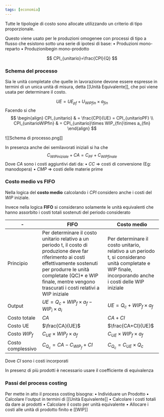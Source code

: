 ```yaml
---
tags: [economia]
---
```


Tutte le tipologie di costo sono allocate utilizzando un criterio di tipo proporzionale.

Questo viene usato per le produzioni omogenee con processi di tipo a flusso che esistono sotto una serie di ipotesi di base:
	• Produzioni mono-reparto
	• Produzionibegin mono-prodotto

$$
CPI_{unitario}=\frac{CPI}{Q}
$$
### Schema del processo

Sia le unità completate che quelle in lavorazione devone essere espresse in termini di un unica unità di misura, detta [[Unità Equivalente]], che poi viene usata per determinare il costo.

$$
UE = UE_{pf} + U_{WIPfin}\times a_{fin}
$$
Facendo si che 
$$
\begin{align}
CPI_{unitario}  & = \frac{CPI}{UE} = CPI_{unitarioPF} \\
CPI_{unitarioWIPfin}  & = CPI_{unitario}\times WIP_{fin}\times a_{fin}
\end{align}
$$

![[Schema di processo.png]]

In presenza anche dei semilavorati iniziali si ha che
$$
C_{WIPiniziale}+CA = C_{PF}+C_{WIPfinale}
$$
Dove $CA$ sono i costi aggiuntivi dati da:
	• $CC$ => costi di conversione (Eg: manodopera)
	• $CMP$ => costi delle materie prime

### Costo medio vs FIFO

Nella logica del **costo medio** calcolando i $CPI$ considero anche i costi del $WIP$ iniziale.

Invece nella logica **FIFO** si considerano solamente le unità equivalenti che hanno assorbito i costi totali sostenuti del periodo considerato

|-|FIFO|Costo medio|
|----|----|-----|
|Principio|Per determinare il costo unitario relativo a un periodo t, il costo di produzione deve far riferimento ai costi effettivamente sostenuti per produrre le unità completate (QC)* e WIP finale, mentre vengono trascurati i costi relativi a WIP iniziale|Per determinare il costo unitario, relativo a un periodo t, si considerano unità completate e WIP finale, incorporando anche i costi delle WIP iniziale|
|Output|$UE=Q_{c}+WIP_{f}\times a_{f} - WIP_{i}\times a_{i}$|$UE=Q_{c}+WIP_{f}\times a_{f}$|
|Costo totale|$CA$|$CA+CI$|
|Costo UE|$\frac{CA}{UE}$|$\frac{CA+CI}{UE}$|
|Costo $WIP_{f}$|$C_{UE}\times WIP_{f}\times a_{f}$| $C_{UE}\times WIP_{f}\times a_{f}$|
|Costo complessivo|$C_{Q_{c}}=CA-C_{WIP_{f}}+CI$|$C_{Q_{c}}=C_{UE}\times Q_{c}$|

Dove $CI$ sono i costi incorporati

In presenz di più prodotti è necessario usare il coefficiente di equivalenza

### Passi del process costing

Per mette in atto il process costing bisogna:
	• Individuare un Prodotto 
	• Calcolare l'output in termini di [[Unità Equivalente]]
	• Calcolare i costi totali da dare ai prodotti
	• Calcolare il costo per unità equivalente
	• Allocare i costi alle unità di prodotto finito e [[WIP]]
